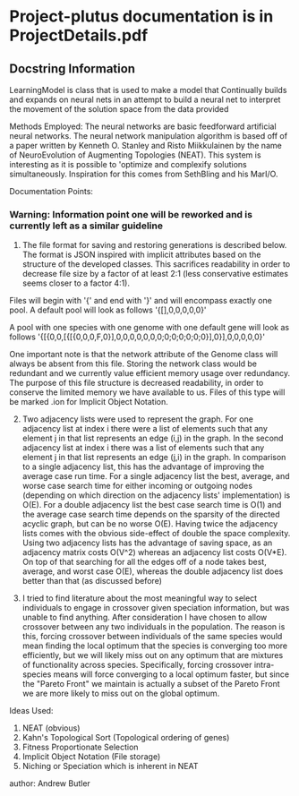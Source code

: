 # Project-plutus documentation is in ProjectDetails.pdf

## Docstring Information

LearningModel is class that is used to make a model that
Continually builds and expands on neural nets in an attempt to build
a neural net to interpret the movement of the solution space from the
data provided

Methods Employed:
The neural networks are basic feedforward artificial neural networks. The neural network manipulation algorithm is based off of a paper written by Kenneth O. Stanley and Risto Miikkulainen by the name of NeuroEvolution of Augmenting Topologies (NEAT). This system is interesting as it is possible to 'optimize and complexify solutions simultaneously. Inspiration for this comes from SethBling and his MarI/O.

Documentation Points:

### Warning: Information point one will be reworked and is currently left as a similar guideline

1.  The file format for saving and restoring generations is described below. The format is JSON inspired with implicit attributes based on the structure of the developed classes. This sacrifices readability in order to decrease file size by a factor of at least 2:1 (less conservative estimates seems closer to a factor 4:1).

Files will begin with '{' and end with '}' and will encompass exactly one pool. A default pool will look as follows '{[],0,0,0,0,0}'

A pool with one species with one genome with one default gene will look as follows '{[{0,0,[{[{0,0,0,F,0}],0,0,0,0,0,0,0;0;0;0;0;0;0}],0}],0,0,0,0,0}'

One important note is that the network attribute of the Genome class will always be absent from this file. Storing the network class would be redundant and we currently value efficient memory usage over redundancy. The purpose of this file structure is decreased readability, in order to conserve the limited memory we have available to us. Files of this type will be marked .ion for Implicit Object Notation.

2.  Two adjacency lists were used to represent the graph. For one adjacency list at index i there were a list of elements such that any element j in that list represents an edge (i,j) in the graph. In the second adjacency list at index i there was a list of elements such that any element j in that list represents an edge (j,i) in the graph. In comparison to a single adjacency list, this has the advantage of improving the average case run time. For a single adjacency list the best, average, and worse case search time for either incoming or outgoing nodes (depending on which direction on the adjacency lists' implementation) is O(E). For a double adjacency list the best case search time is O(1) and the average case search time depends on the sparsity of the directed acyclic graph, but can be no worse O(E). Having twice the adjacency lists comes with the obvious side-effect of double the space complexity. Using two adjacency lists has the advantage of saving space, as an adjacency matrix costs O(V^2) whereas an adjacency list costs O(V*E). On top of that searching for all the edges off of a node takes best, average, and worst case O(E), whereas the double adjacency list does better than that (as discussed before)

3.  I tried to find literature about the most meaningful way to select individuals to engage in crossover given speciation information, but was unable to find anything. After consideration I have chosen to allow crossover between any two individuals in the population. The reason is this, forcing crossover between individuals of the same species would mean finding the local optimum that the species is converging too more efficiently, but we will likely miss out on any optimum that are mixtures of functionality across species. Specifically, forcing crossover intra-species means will force converging to a local optimum faster, but since the "Pareto Front" we maintain is actually a subset of the Pareto Front we are more likely to miss out on the global optimum.

Ideas Used:
1.  NEAT (obvious)
2.  Kahn's Topological Sort (Topological ordering of genes)
3.  Fitness Proportionate Selection
4.  Implicit Object Notation (File storage)
5.  Niching or Speciation which is inherent in NEAT

author: Andrew Butler
